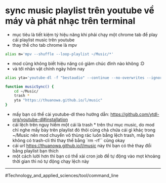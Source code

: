 # sync music playlist trên youtube về máy và phát nhạc trên terminal

- mục tiêu là tiết kiệm tý hiệu năng khi phải chạy một chrome tab để play cái playlist music trên youtube
- thay thể cho tab chrome là mpv

```bash
alias m='mpv --shuffle --loop-playlist ~/Music/*'
```

- mod cũng không biết hiệu năng có giảm chúc đỉnh nào không :D
- và tới nhân vật chính ngày hôm nay

```bash
alias yta='youtube-dl -f "bestaudio" --continue --no-overwrites --ignore-errors --extract-audio --audio-format mp3 -o "%(title)s.%(ext)s"'

function musicSync() {
    cd ~/Music/
    trash *
    yta "https://thuanowa.github.io/l/music"
}
```

- mấy bạn có thể cài youtube-dl theo hướng dẫn: <https://github.com/ytdl-org/youtube-dl#installation>
- cái lệch trên nguy hiểm một cái là trash \* trên thư mục music, do mod chỉ nghe mấy bày trên playlist đó thôi cũng chả chứa cái gì khác trong ~/Music nên mod chuyển vô thùng rác luôn bẳng lệch trash, mấy bạn không có trash-cli thì thay thế bằng `rm -rf`` cũng okay
- cái url <https://thuanowa.github.io/l/music> này thì bạn có thẻ thay đổi bằng playlist bạn thích
- một cách lười hơn thì bạn có thể xài cron job để tự động vào mọt khoảng thời gian thì nó tự động chạy lệch này

---

#Technology_and_applied_sciences/tool/command_line
